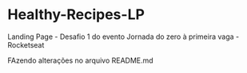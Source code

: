 # Healthy-Recipes-LP

Landing Page - Desafio 1 do evento Jornada do zero à primeira vaga - Rocketseat

FAzendo alterações no arquivo README.md
